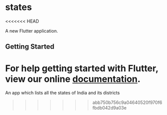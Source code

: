 # states
<<<<<<< HEAD

A new Flutter application.

## Getting Started

For help getting started with Flutter, view our online
[documentation](https://flutter.io/).
=======
An app which lists all the states of India and its districts
>>>>>>> abb750b756c9a04640520f970f6fbdb042d9a03e
